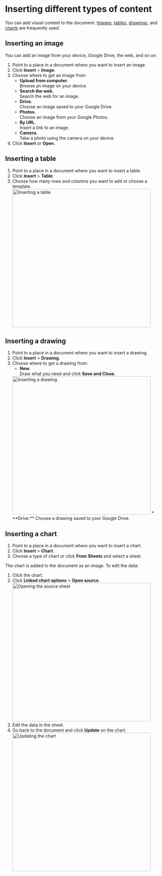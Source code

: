 # Inserting different types of content

You can add visual content to the document. [Images](#inserting-an-image), [tables](#inserting-a-table), [drawings](#inserting-a-drawing), and [charts](#inserting-a-chart) are frequently used.

## Inserting an image

You can add an image from your device, Google Drive, the web, and so on.

1. Point to a place in a document where you want to insert an image.
2. Click **Insert** > **Image**.
3. Choose where to get an image from:
    * **Upload from computer.**  
    Browse an image on your device.
    * **Search the web.**  
    Search the web for an image.
    * **Drive.**  
    Choose an image saved to your Google Drive.
    * **Photos.**  
    Choose an image from your Google Photos.
    * **By URL.**  
    Insert a link to an image.
    * **Camera.**  
    Take a photo using the camera on your device.
4.  Click **Insert** or **Open**.

## Inserting a table

1. Point to a place in a document where you want to insert a table.
2. Click **Insert** > **Table**.
3. Choose how many rows and columns you want to add or choose a template.  
   <img alt="Inserting a table" src="/src/img/inserting-table.jpg" class="img-border" width="450px">

## Inserting a drawing

1. Point to a place in a document where you want to insert a drawing.
2. Click **Insert** > **Drawing**.
3. Choose where to get a drawing from:
    * **New.**  
    Draw what you need and click **Save and Close**.
    <img alt="Inserting a drawing" src="/src/img/inserting-drawing.jpg" class="img-border" width="450px">
    * **Drive.**  
    Choose a drawing saved to your Google Drive.

## Inserting a chart

1. Point to a place in a document where you want to insert a chart.
2. Click **Insert** > **Chart**.
3. Choose a type of chart or click **From Sheets** and select a sheet.

The chart is added to the document as an image. To edit the data:

1. Click the chart.
2. Click **Linked chart options** > **Open source**.  
   <img alt="Opening the source sheet" src="/src/img/editing-chart.jpg" class="img-border" width="450px">
3. Edit the data in the sheet.
4. Go back to the document and click **Update** on the chart.  
   <img alt="Updating the chart" src="/src/img/updating-chart.jpg" class="img-border" width="450px">
